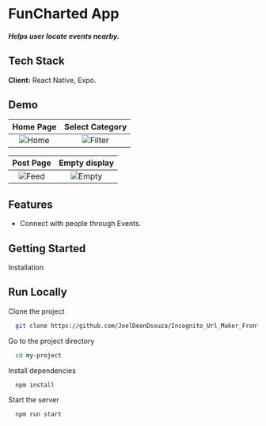 
# FunCharted App

##### Helps user locate events nearby.
## Tech Stack

**Client:** React Native, Expo.


## Demo 
Home Page           |  Select Category 
:-------------------------:|:-------------------------:
![Home](https://i.ibb.co/vmHydgF/Simulator-Screenshot-i-Phone-14-Pro-Max-2023-09-17-at-10-49-15.png)  |  ![Filter](https://i.ibb.co/zQQXTHk/Simulator-Screenshot-i-Phone-14-Pro-Max-2023-09-17-at-10-54-22.png)

Post Page           |  Empty display 
:-------------------------:|:-------------------------:
![Feed](https://i.ibb.co/9wnTVL6/Simulator-Screenshot-i-Phone-14-Pro-Max-2023-09-17-at-10-49-21.png)  |  ![Empty](https://i.ibb.co/djQMN6T/Simulator-Screenshot-i-Phone-14-Pro-Max-2023-09-17-at-10-49-49.png)

## Features
- Connect with people through Events.

## Getting Started

Installation

## Run Locally

Clone the project

```bash
  git clone https://github.com/JoelDeonDsouza/Incognito_Url_Maker_Frontend.git
```

Go to the project directory

```bash
  cd my-project
```

Install dependencies

```bash
  npm install
```

Start the server

```bash
  npm run start
```
